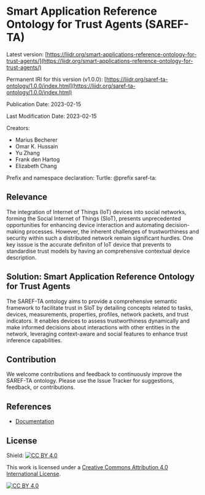 # Smart Application Reference Ontology for Trust Agents (SAREF-TA)

Latest version: [https://liidr.org/smart-applications-reference-ontology-for-trust-agents/](https://liidr.org/smart-applications-reference-ontology-for-trust-agents/)

Permanent IRI for this version (v1.0.0): [https://liidr.org/saref-ta-ontology/1.0.0/index.html](https://liidr.org/saref-ta-ontology/1.0.0/index.html)

Publication Date: 2023-02-15

Last Modification Date: 2023-02-15

Creators:
* Marius Becherer
* Omar K. Hussain
* Yu Zhang
* Frank den Hartog
* Elizabeth Chang

Prefix and namespace declaration:
Turtle: @prefix saref-ta:

## Relevance

The integration of Internet of Things (IoT) devices into social networks, forming the Social Internet of Things (SIoT), presents unprecedented opportunities for enhancing device interaction and automating decision-making processes. However, the inherent challenges of trustworthiness and security within such a distributed network remain significant hurdles. One key isssue is the accurate definiton of IoT device that prevents to standardise trust models by having an comprehensive contextual device description.

## Solution: Smart Application Reference Ontology for Trust Agents

The SAREF-TA ontology aims to provide a comprehensive semantic framework to facilitate trust in SIoT by detailing concepts related to tasks, devices, measurements, properties, profiles, network packets, and trust indicators. It enables devices to assess trustworthiness dynamically and make informed decisions about interactions with other entities in the network, leveraging context-aware and social features to enhance trust inference capabilities.

## Contribution

We welcome contributions and feedback to continuously improve the SAREF-TA ontology. Please use the Issue Tracker for suggestions, feedback, or contributions.

## References

* [Documentation](https://liidr.org/saref-ta-documentation/)

## License

Shield: [![CC BY 4.0][cc-by-shield]][cc-by]

This work is licensed under a [Creative Commons Attribution 4.0 International License][cc-by].

[![CC BY 4.0][cc-by-image]][cc-by]

[cc-by]: http://creativecommons.org/licenses/by/4.0/
[cc-by-image]: https://i.creativecommons.org/l/by/4.0/88x31.png
[cc-by-shield]: https://img.shields.io/badge/License-CC%20BY%204.0-lightgrey.svg

